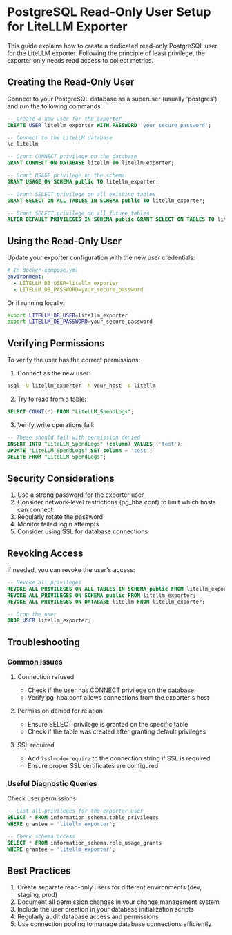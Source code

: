 # PostgreSQL Read-Only User Setup for LiteLLM Exporter

This guide explains how to create a dedicated read-only PostgreSQL user for the LiteLLM exporter. Following the principle of least privilege, the exporter only needs read access to collect metrics.

## Creating the Read-Only User

Connect to your PostgreSQL database as a superuser (usually 'postgres') and run the following commands:

```sql
-- Create a new user for the exporter
CREATE USER litellm_exporter WITH PASSWORD 'your_secure_password';

-- Connect to the LiteLLM database
\c litellm

-- Grant CONNECT privilege on the database
GRANT CONNECT ON DATABASE litellm TO litellm_exporter;

-- Grant USAGE privilege on the schema
GRANT USAGE ON SCHEMA public TO litellm_exporter;

-- Grant SELECT privilege on all existing tables
GRANT SELECT ON ALL TABLES IN SCHEMA public TO litellm_exporter;

-- Grant SELECT privilege on all future tables
ALTER DEFAULT PRIVILEGES IN SCHEMA public GRANT SELECT ON TABLES TO litellm_exporter;
```

## Using the Read-Only User

Update your exporter configuration with the new user credentials:

```yaml
# In docker-compose.yml
environment:
  - LITELLM_DB_USER=litellm_exporter
  - LITELLM_DB_PASSWORD=your_secure_password
```

Or if running locally:

```bash
export LITELLM_DB_USER=litellm_exporter
export LITELLM_DB_PASSWORD=your_secure_password
```

## Verifying Permissions

To verify the user has the correct permissions:

1. Connect as the new user:
```bash
psql -U litellm_exporter -h your_host -d litellm
```

2. Try to read from a table:
```sql
SELECT COUNT(*) FROM "LiteLLM_SpendLogs";
```

3. Verify write operations fail:
```sql
-- These should fail with permission denied
INSERT INTO "LiteLLM_SpendLogs" (column) VALUES ('test');
UPDATE "LiteLLM_SpendLogs" SET column = 'test';
DELETE FROM "LiteLLM_SpendLogs";
```

## Security Considerations

1. Use a strong password for the exporter user
2. Consider network-level restrictions (pg_hba.conf) to limit which hosts can connect
3. Regularly rotate the password
4. Monitor failed login attempts
5. Consider using SSL for database connections

## Revoking Access

If needed, you can revoke the user's access:

```sql
-- Revoke all privileges
REVOKE ALL PRIVILEGES ON ALL TABLES IN SCHEMA public FROM litellm_exporter;
REVOKE ALL PRIVILEGES ON SCHEMA public FROM litellm_exporter;
REVOKE ALL PRIVILEGES ON DATABASE litellm FROM litellm_exporter;

-- Drop the user
DROP USER litellm_exporter;
```

## Troubleshooting

### Common Issues

1. Connection refused
   - Check if the user has CONNECT privilege on the database
   - Verify pg_hba.conf allows connections from the exporter's host

2. Permission denied for relation
   - Ensure SELECT privilege is granted on the specific table
   - Check if the table was created after granting default privileges

3. SSL required
   - Add `?sslmode=require` to the connection string if SSL is required
   - Ensure proper SSL certificates are configured

### Useful Diagnostic Queries

Check user permissions:
```sql
-- List all privileges for the exporter user
SELECT * FROM information_schema.table_privileges 
WHERE grantee = 'litellm_exporter';

-- Check schema access
SELECT * FROM information_schema.role_usage_grants 
WHERE grantee = 'litellm_exporter';
```

## Best Practices

1. Create separate read-only users for different environments (dev, staging, prod)
2. Document all permission changes in your change management system
3. Include the user creation in your database initialization scripts
4. Regularly audit database access and permissions
5. Use connection pooling to manage database connections efficiently
